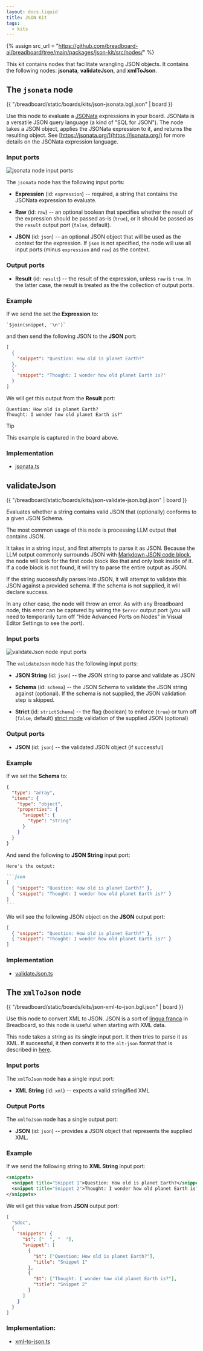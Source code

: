 ```yaml
---
layout: docs.liquid
title: JSON Kit
tags:
  - kits
---
```


{% assign src_url = "https://github.com/breadboard-ai/breadboard/tree/main/packages/json-kit/src/nodes/" %}

This kit contains nodes that facilitate wrangling JSON objects. It contains the following nodes: **jsonata**, **validateJson**, and **xmlToJson**.

## The `jsonata` node

{{ "/breadboard/static/boards/kits/json-jsonata.bgl.json" | board }}

Use this node to evaluate a [JSONata](https://jsonata.org/) expressions in your board. JSONata is a versatile JSON query language (a kind of "SQL for JSON"). The node takes a JSON object, applies the JSONata expression to it, and returns the resulting object. See [https://jsonata.org/](https://jsonata.org/) for more details on the JSONata expression language.

### Input ports

![jsonata node input ports](/breadboard/static/images/json-kit/jsonata-inputs.png)

The `jsonata` node has the following input ports:

- **Expression** (id: `expression`) -- required, a string that contains the JSONata expression to evaluate.

- **Raw** (id: `raw`) -- an optional boolean that specifies whether the result of the expression should be passed as-is (`true`), or it should be passed as the `result` output port (`false`, default).

- **JSON** (id: `json`) -- an optional JSON object that will be used as the context for the expression. If `json` is not specified, the node will use all input ports (minus `expression` and `raw`) as the context.

### Output ports

- **Result** (id: `result`) -- the result of the expression, unless `raw` is `true`. In the latter case, the result is treated as the the collection of output ports.

### Example

If we send the set the **Expression** to:

```jsonata
`$join(snippet, '\n')`
```

and then send the following JSON to the **JSON** port:

```json
[
  {
    "snippet": "Question: How old is planet Earth?"
  },
  {
    "snippet": "Thought: I wonder how old planet Earth is?"
  }
]
```

We will get this output from the **Result** port:

```text
Question: How old is planet Earth?
Thought: I wonder how old planet Earth is?"
```

> [!TIP]
> This example is captured in the board above.

### Implementation

- [jsonata.ts]({{src_url}}jsonata.ts)

## validateJson

{{ "/breadboard/static/boards/kits/json-validate-json.bgl.json" | board }}

Evaluates whether a string contains valid JSON that (optionally) conforms to a given JSON Schema.

The most common usage of this node is processing LLM output that contains JSON.

It takes in a string input, and first attempts to parse it as JSON. Because the LLM output commonly surrounds JSON with [Markdown JSON code block](https://www.markdownguide.org/extended-syntax/#syntax-highlighting), the node will look for the first code block like that and only look inside of it. If a code block is not found, it will try to parse the entire output as JSON.

If the string successfully parses into JSON, it will attempt to validate this JSON against a provided schema. If the schema is not supplied, it will declare success.

In any other case, the node will throw an error. As with any Breadboard node, this error can be captured by wiring the `$error` output port (you will need to temporarily turn off "Hide Advanced Ports on Nodes" in Visual Editor Settings to see the port).

### Input ports

![validateJson node input ports](/breadboard/static/images/json-kit/validate-json-inputs.png)

The `validateJson` node has the following input ports:

- **JSON String** (id: `json`) -- the JSON string to parse and validate as JSON

- **Schema** (id: `schema`) -- the JSON Schema to validate the JSON string against (optional). If the schema is not supplied, the JSON validation step is skipped.

- **Strict** (id: `strictSchema`) -- the flag (boolean) to enforce (`true`) or turn off (`false`, default) [strict mode](https://ajv.js.org/strict-mode.html#strict-mode) validation of the supplied JSON (optional)

### Output ports

- **JSON** (id: `json`) -- the validated JSON object (if successful)

### Example

If we set the **Schema** to:

```json
{
  "type": "array",
  "items": {
    "type": "object",
    "properties": {
      "snippet": {
        "type": "string"
      }
    }
  }
}
```

And send the following to **JSON String** input port:

````markdown
Here's the output:

```json
[
  { "snippet": "Question: How old is planet Earth?" },
  { "snippet": "Thought: I wonder how old planet Earth is?" }
]
```
````

We will see the following JSON object on the **JSON** output port:

```json
[
  { "snippet": "Question: How old is planet Earth?" },
  { "snippet": "Thought: I wonder how old planet Earth is?" }
]
```

### Implementation

- [validateJson.ts]({{src_url}}validate-json.ts)

## The `xmlToJson` node

{{ "/breadboard/static/boards/kits/json-xml-to-json.bgl.json" | board }}

Use this node to convert XML to JSON. JSON is a sort of [lingua franca](https://en.wikipedia.org/wiki/Lingua_franca) in Breadboard, so this node is useful when starting with XML data.

This node takes a string as its single input port. It then tries to parse it as XML. If successful, it then converts it to the `alt-json` format that is described in [here](https://developers.google.com/gdata/docs/json).

### Input ports

The `xmlToJson` node has a single input port:

- **XML String** (id: `xml`) -- expects a valid stringified XML

### Output Ports

The `xmlToJson` node has a single output port:

- **JSON** (id: `json`) -- provides a JSON object that represents the supplied XML.

### Example

If we send the following string to **XML String** input port:

```xml
<snippets>
  <snippet title="Snippet 1">Question: How old is planet Earth?</snippet>
  <snippet title="Snippet 2">Thought: I wonder how old planet Earth is?</snippet>
</snippets>
```

We will get this value from **JSON** output port:

```json
[
  "$doc",
  {
    "snippets": {
      "$t": ["  ", "  "],
      "snippet": [
        {
          "$t": ["Question: How old is planet Earth?"],
          "title": "Snippet 1"
        },
        {
          "$t": ["Thought: I wonder how old planet Earth is?"],
          "title": "Snippet 2"
        }
      ]
    }
  }
]
```

### Implementation:

- [xml-to-json.ts]({{src_url}}xml-to-json.ts)
